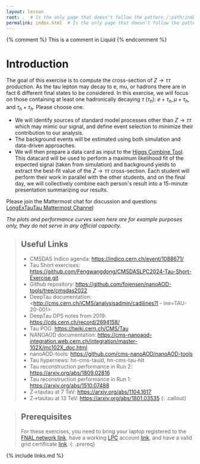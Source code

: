 ```yaml
---
layout: lesson
root: .  # Is the only page that doesn't follow the pattern /:path/index.html
permalink: index.html  # Is the only page that doesn't follow the pattern /:path/index.html
---
```


<!-- this is an html comment -->

{% comment %} This is a comment in Liquid {% endcomment %}


# Introduction

The goal of this exercise is to compute the cross-section of $Z \to \tau \tau$ 
production. As the tau lepton may decay to e, mu, or hadrons there are in fact 6 different final states to be considered. In this exercise, we will focus on those containing at least one hadronically decaying $\tau$ ($\tau_h$): $e+\tau_h, \mu+\tau_h,$ and $\tau_h+\tau_h$. Please choose one. 

* We will identify sources of standard model processes other than $Z \to \tau \tau$  which may mimic our signal, and define event selection to minimize their contribution to our analysis. 
* The background events will be estimated using both simulation and data-driven approaches. 
* We will then prepare a data card as input to the [Higgs Combine Tool](https://cms-analysis.github.io/HiggsAnalysis-CombinedLimit/). This datacard will be used to perform a maximum likelihood fit of the expected signal (taken from simulation) and background yields to extract the best-fit value of the $Z \to \tau \tau$  cross-section. Each student will perform their work in parallel with the other students, and on the final day, we will collectively combine each person's result into a 15-minute presentation summarizing our results.

<!-- Introductory slides can be found [here](https://twiki.cern.ch/twiki/pub/CMS/SWGuideCMSDataAnalysisSchoolLPC2023ZTauTauXsec/LongExerciseZTauTau.pdf). -->

Please join the Mattermost chat for discussion and questions: [LongExTauTau Mattermost Channel](https://mattermost.web.cern.ch/cmsdaslpc2024/channels/longexztautau)

*The plots and performance curves seen here are for example purposes only, they do not serve in any official capacity.*


> ## Useful Links
> - CMSDAS Indico agenda: <https://indico.cern.ch/event/1088671/>
> - Tau Short exercises: <https://github.com/Fengwangdong/CMSDASLPC2024-Tau-Short-Exercise.git>
> - Github repository: <https://github.com/fojensen/nanoAOD-tools/tree/cmsdas2022>
> - DeepTau documentation: <http://cms.cern.ch/iCMS/analysisadmin/cadilines?l - ine=TAU-20-001>
> - DeepTau DPS notes from 2019: <https://cds.cern.ch/record/2694158/>
> - Tau POG: <https://twiki.cern.ch/CMS/Tau>
> - NANOAOD documentation: <https://cms-nanoaod-integration.web.cern.ch/integration/master-102X/mc102X_doc.html>
> - nanoAOD-tools: <https://github.com/cms-nanoAOD/nanoAOD-tools>
> - Tau hypernews: hn-cms-tauid, hn-cms-tau-hlt
> - Tau reconstruction performance in Run 2: <https://arxiv.org/abs/1809.02816>
> - Tau reconstruction performance in Run 1: <https://arxiv.org/abs/1510.07488>
> - Z->tautau at 7 TeV: <https://arxiv.org/abs/1104.1617>
> - Z->tautau at 13 TeV: <https://arxiv.org/abs/1801.03535>
{: .callout}


> ## Prerequisites
>
> For these exercises, you need to bring your laptop registered to the [FNAL network link](http://www.uscms.org/uscms_at_work/computing/getstarted/index.shtml), have a working [LPC](https://twiki.cern.ch/twiki/bin/view/CMS/LPC) account [link](http://www.uscms.org/uscms_at_work/computing/getstarted/getaccount_fermilab.shtml), and have a valid grid certificate [link](http://www.uscms.org/uscms_at_work/computing/getstarted/get_grid_cert.shtml).
{: .prereq}


{% include links.md %}
